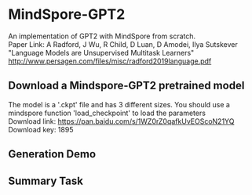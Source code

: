 # MindSpore-GPT2
An implementation of GPT2 with MindSpore from scratch.<br>
Paper Link: A Radford, J Wu, R Child, D Luan, D Amodei, Ilya Sutskever "Language Models are Unsupervised Multitask Learners" http://www.persagen.com/files/misc/radford2019language.pdf
## Download a Mindspore-GPT2 pretrained model
The model is a '.ckpt' file and has 3 different sizes. You should use a mindspore function 'load_checkpoint' to load the parameters  <br>
Download link: https://pan.baidu.com/s/1WZ0rZ0qafkUvEOScoN21YQ <br>
Download key: 1895 <br>
## Generation Demo
## Summary Task

